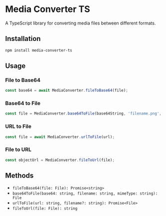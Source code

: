 # Media Converter TS

A TypeScript library for converting media files between different formats.

## Installation

```bash
npm install media-converter-ts
```

## Usage

### File to Base64

```typescript
const base64 = await MediaConverter.fileToBase64(file);
```

### Base64 to File

```typescript
const file = MediaConverter.base64ToFile(base64String, 'filename.png', 'image/png');
```

### URL to File

```typescript
const file = await MediaConverter.urlToFile(url);
```

### File to URL

```typescript
const objectUrl = MediaConverter.fileToUrl(file);
```

## Methods

-   `fileToBase64(file: File): Promise<string>`
-   `base64ToFile(base64: string, filename: string, mimeType: string): File`
-   `urlToFile(url: string, filename?: string): Promise<File>`
-   `fileToUrl(file: File): string`
